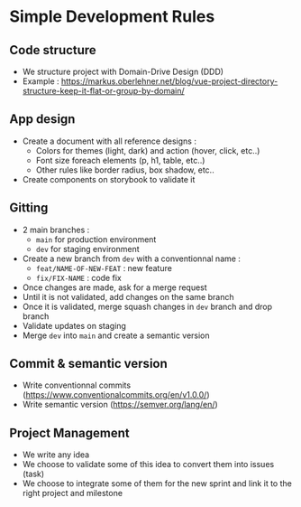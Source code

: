 # Simple Development Rules

## Code structure

- We structure project with Domain-Drive Design (DDD)
- Example : https://markus.oberlehner.net/blog/vue-project-directory-structure-keep-it-flat-or-group-by-domain/

## App design

- Create a document with all reference designs :
  - Colors for themes (light, dark) and action (hover, click, etc..)
  - Font size foreach elements (p, h1, table, etc..)
  - Other rules like border radius, box shadow, etc..
- Create components on storybook to validate it

## Gitting

- 2 main branches :
  - `main` for production environment
  - `dev` for staging environment
- Create a new branch from `dev` with a conventionnal name :
  - `feat/NAME-OF-NEW-FEAT` : new feature
  - `fix/FIX-NAME` : code fix
- Once changes are made, ask for a merge request
- Until it is not validated, add changes on the same branch
- Once it is validated, merge squash changes in `dev` branch and drop branch
- Validate updates on staging
- Merge `dev` into `main` and create a semantic version

## Commit & semantic version

- Write conventionnal commits (https://www.conventionalcommits.org/en/v1.0.0/)
- Write semantic version (https://semver.org/lang/en/)

## Project Management

- We write any idea
- We choose to validate some of this idea to convert them into issues (task)
- We choose to integrate some of them for the new sprint and link it to the right project and milestone 